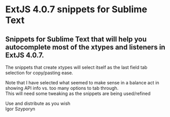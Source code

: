 # ExtJS 4.0.7 snippets for Sublime Text #  
## Snippets for Sublime Text that will help you autocomplete most of the xtypes and listeners in ExtJS 4.0.7. ##

The snippets that create xtypes will select itself as the last field tab selection for copy/pasting ease.  

Note that I have selected what seemed to make sense in a balance act in showing API info vs. too many options to tab through.  
This will need some tweaking as the snippets are being used/refined  

Use and distribute as you wish  
Igor Szyporyn